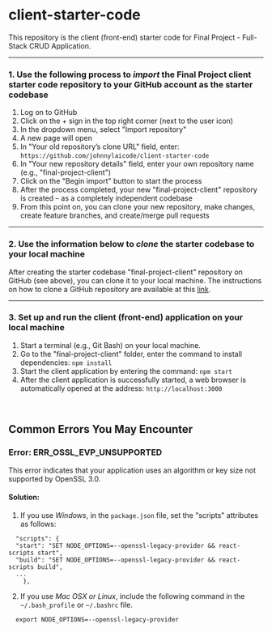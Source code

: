 # client-starter-code

This repository is the client (front-end) starter code for Final Project - Full-Stack CRUD Application.

---

### 1. Use the following process to **_import_** the Final Project client starter code repository to your GitHub account as the starter codebase

1. Log on to GitHub
2. Click on the + sign in the top right corner (next to the user icon)
3. In the dropdown menu, select "Import repository"
4. A new page will open
5. In "Your old repository’s clone URL" field, enter: `https://github.com/johnnylaicode/client-starter-code`
6. In "Your new repository details" field, enter your own repository name (e.g., "final-project-client")
7. Click on the "Begin import" button to start the process
8. After the process completed, your new "final-project-client" repository is created – as a completely independent codebase
9. From this point on, you can clone your new repository, make changes, create feature branches, and create/merge pull requests

---

### 2. Use the information below to **_clone_** the starter codebase to your local machine

After creating the starter codebase "final-project-client" repository on GitHub (see above), you can clone it to your local machine. The instructions on how to clone a GitHub repository are available at this [link](https://docs.github.com/en/repositories/creating-and-managing-repositories/cloning-a-repository).

---

### 3. Set up and run the client (front-end) application on your local machine

1. Start a terminal (e.g., Git Bash) on your local machine.
2. Go to the "final-project-client" folder, enter the command to install dependencies: `npm install`
3. Start the client application by entering the command: `npm start`
4. After the client application is successfully started, a web browser is automatically opened at the address: `http://localhost:3000`

<br/>

## Common Errors You May Encounter

### Error: ERR_OSSL_EVP_UNSUPPORTED

This error indicates that your application uses an algorithm or key size not supported by OpenSSL 3.0.

#### Solution:

1. If you use _Windows_, in the `package.json` file, set the "scripts" attributes as follows:

```
  "scripts": {
  "start": "SET NODE_OPTIONS=--openssl-legacy-provider && react-scripts start",
  "build": "SET NODE_OPTIONS=--openssl-legacy-provider && react-scripts build",
  ...
    },
```

2. If you use _Mac OSX or Linux_, include the following command in the `~/.bash_profile` or `~/.bashrc` file.

```
  export NODE_OPTIONS=--openssl-legacy-provider
```
